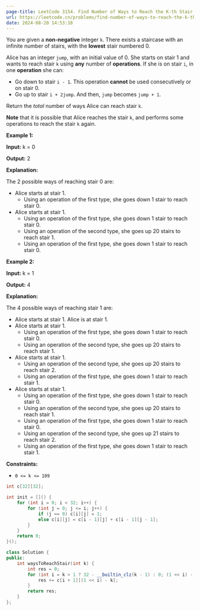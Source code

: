 ```yaml
---
page-title: LeetCode 3154. Find Number of Ways to Reach the K-th Stair
url: https://leetcode.cn/problems/find-number-of-ways-to-reach-the-k-th-stair/description/?envType=daily-question&envId=2024-08-20
date: 2024-08-20 14:53:18
---
```

You are given a **non-negative** integer `k`. There exists a staircase with an infinite number of stairs, with the **lowest** stair numbered 0.

Alice has an integer `jump`, with an initial value of 0. She starts on stair 1 and wants to reach stair `k` using **any** number of **operations**. If she is on stair `i`, in one **operation** she can:

-   Go down to stair `i - 1`. This operation **cannot** be used consecutively or on stair 0.
-   Go up to stair `i + 2jump`. And then, `jump` becomes `jump + 1`.

Return the *total* number of ways Alice can reach stair `k`.

**Note** that it is possible that Alice reaches the stair `k`, and performs some operations to reach the stair `k` again.

**Example 1:**

**Input:** k = 0

**Output:** 2

**Explanation:**

The 2 possible ways of reaching stair 0 are:

-   Alice starts at stair 1.
    -   Using an operation of the first type, she goes down 1 stair to reach stair 0.
-   Alice starts at stair 1.
    -   Using an operation of the first type, she goes down 1 stair to reach stair 0.
    -   Using an operation of the second type, she goes up 20 stairs to reach stair 1.
    -   Using an operation of the first type, she goes down 1 stair to reach stair 0.

**Example 2:**

**Input:** k = 1

**Output:** 4

**Explanation:**

The 4 possible ways of reaching stair 1 are:

-   Alice starts at stair 1. Alice is at stair 1.
-   Alice starts at stair 1.
    -   Using an operation of the first type, she goes down 1 stair to reach stair 0.
    -   Using an operation of the second type, she goes up 20 stairs to reach stair 1.
-   Alice starts at stair 1.
    -   Using an operation of the second type, she goes up 20 stairs to reach stair 2.
    -   Using an operation of the first type, she goes down 1 stair to reach stair 1.
-   Alice starts at stair 1.
    -   Using an operation of the first type, she goes down 1 stair to reach stair 0.
    -   Using an operation of the second type, she goes up 20 stairs to reach stair 1.
    -   Using an operation of the first type, she goes down 1 stair to reach stair 0.
    -   Using an operation of the second type, she goes up 21 stairs to reach stair 2.
    -   Using an operation of the first type, she goes down 1 stair to reach stair 1.

**Constraints:**

-   `0 <= k <= 109`

```cpp
int c[32][32];

int init = []() {
    for (int i = 0; i < 32; i++) {
        for (int j = 0; j <= i; j++) {
            if (j == 0) c[i][j] = 1;
            else c[i][j] = c[i - 1][j] + c[i - 1][j - 1];
        }
    }
    return 0;
}();

class Solution {
public:
    int waysToReachStair(int k) {
        int res = 0;
        for (int i = k > 1 ? 32 - __builtin_clz(k - 1) : 0; (1 << i) - k <= i + 1; i++) {
            res += c[i + 1][(1 << i) - k];
        }
        return res;
    }
};
```